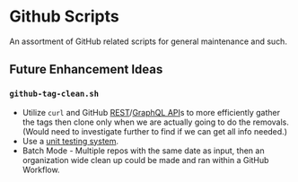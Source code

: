 # Github Scripts

An assortment of GitHub related scripts for general maintenance and such.


## Future Enhancement Ideas
### `github-tag-clean.sh`
* Utilize `curl` and GitHub [REST](https://docs.github.com/en/rest)/[GraphQL API](https://docs.github.com/en/graphql)s to more efficiently gather the tags then clone only when we are actually going to do the removals. (Would need to investigate further to find if we can get all info needed.)
* Use a [unit testing system](https://github.com/bats-core/bats-core).
* Batch Mode - Multiple repos with the same date as input, then an organization wide clean up could be made and ran within a GitHub Workflow.